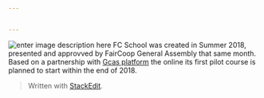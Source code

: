 ```yaml
---


---
```


<p><img src="https://gcas.matrixlms.eu/files/20359/FC.png" alt="enter image description here"> FC School was created in Summer 2018, presented and approvved by FairCoop General Assembly  that  same month. Based on a partnership with <a href="%22https://gcas.matrixlms.eu/%22">Gcas platform</a> the online its first pilot course is planned to start within the end of 2018.</p>
<blockquote>
<p>Written with <a href="https://stackedit.io/">StackEdit</a>.</p>
</blockquote>

